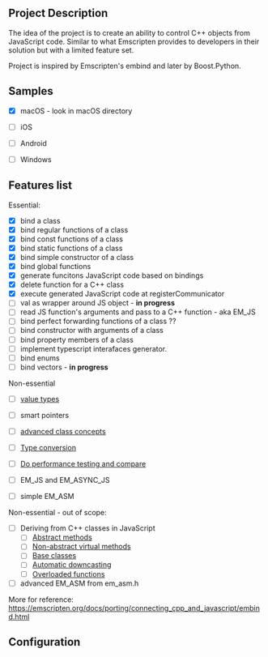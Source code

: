
## Project Description

The idea of the project is to create an ability to control  C++ objects from JavaScript code. 
Similar to what Emscripten provides to developers in their solution but with a limited feature set. 

Project is inspired by Emscripten's embind and later by Boost.Python.

## Samples

- [x] macOS - look in macOS directory
- [ ] iOS 
- [ ] Android 
- [ ] Windows



## Features list

Essential:

- [x] bind a class 
- [x] bind regular functions of a class 
- [x] bind const functions of a class 
- [x] bind static functions of a class
- [x] bind simple constructor of a class
- [x] bind global functions
- [x] generate funcitons JavaScript code based on bindings
- [x] delete function for a C++ class
- [x] execute generated JavaScript code at registerCommunicator
- [ ] val as wrapper around JS object - **in progress**
- [ ] read JS function's arguments and pass to a C++ function - aka EM_JS
- [ ] bind perfect forwarding functions of a class ?? 
- [ ] bind constructor with arguments of a class
- [ ] bind property members of a class
- [ ] implement typescript interafaces generator.
- [ ] bind enums
- [ ] bind vectors - **in progress**

Non-essential 

- [ ] [value types](https://emscripten.org/docs/porting/connecting_cpp_and_javascript/embind.html#value-types)
- [ ] smart pointers
- [ ] [advanced class concepts](https://emscripten.org/docs/porting/connecting_cpp_and_javascript/embind.html#advanced-class-concepts)
- [ ] [Type conversion](https://emscripten.org/docs/porting/connecting_cpp_and_javascript/embind.html#built-in-type-conversions)
- [ ] [Do performance testing and compare](https://emscripten.org/docs/porting/connecting_cpp_and_javascript/embind.html#performance)

- [ ] EM_JS and EM_ASYNC_JS
- [ ] simple EM_ASM


Non-essential -  out of scope:

- [ ] Deriving from C++ classes in JavaScript
    - [ ] [Abstract methods](https://emscripten.org/docs/porting/connecting_cpp_and_javascript/embind.html#abstract-methods)
    - [ ] [Non-abstract virtual methods](https://emscripten.org/docs/porting/connecting_cpp_and_javascript/embind.html#non-abstract-virtual-methods)
    - [ ] [Base classes](https://emscripten.org/docs/porting/connecting_cpp_and_javascript/embind.html#non-abstract-virtual-methods)
    - [ ] [Automatic downcasting](https://emscripten.org/docs/porting/connecting_cpp_and_javascript/embind.html#non-abstract-virtual-methods)
    - [ ] [Overloaded functions](https://emscripten.org/docs/porting/connecting_cpp_and_javascript/embind.html#overloaded-functions)
    
- [ ] advanced EM_ASM from em_asm.h

More for reference:
https://emscripten.org/docs/porting/connecting_cpp_and_javascript/embind.html

## Configuration



